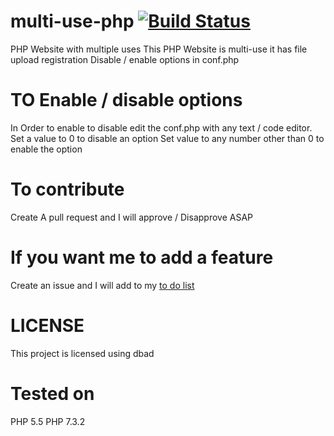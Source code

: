 # multi-use-php [![Build Status](https://travis-ci.org/dwyl/esta.svg?branch=master)](https://xrillex.tk)
PHP Website with multiple uses
This PHP Website is multi-use it has file upload registration Disable / enable options in conf.php
# TO Enable / disable options
In Order to enable to disable edit the conf.php with any text / code editor.
Set a value to 0 to disable an option
Set value to any number other than 0 to enable the option
# To contribute
Create A pull request and I will approve / Disapprove ASAP
# If you want me to add a feature
Create an issue and I will add to my [to do list](https://github.com/gmdxrillex/new-multi-use-php/projects/2)
# LICENSE
This project is licensed using dbad
# Tested on
PHP 5.5
PHP 7.3.2
